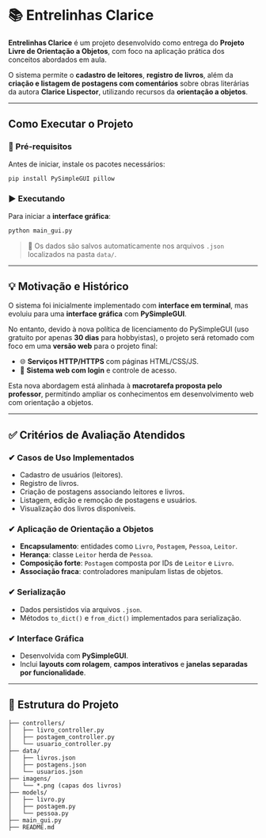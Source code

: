 # 📚 Entrelinhas Clarice

**Entrelinhas Clarice** é um projeto desenvolvido como entrega do **Projeto Livre de Orientação a Objetos**, com foco na aplicação prática dos conceitos abordados em aula.

O sistema permite o **cadastro de leitores**, **registro de livros**, além da **criação e listagem de postagens com comentários** sobre obras literárias da autora **Clarice Lispector**, utilizando recursos da **orientação a objetos**.

---

## Como Executar o Projeto

### 🔧 Pré-requisitos

Antes de iniciar, instale os pacotes necessários:

```bash
pip install PySimpleGUI pillow
```

### ▶️ Executando

Para iniciar a **interface gráfica**:

```bash
python main_gui.py
```

> 💾 Os dados são salvos automaticamente nos arquivos `.json` localizados na pasta `data/`.

---

## 💡 Motivação e Histórico

O sistema foi inicialmente implementado com **interface em terminal**, mas evoluiu para uma **interface gráfica** com **PySimpleGUI**.

No entanto, devido à nova política de licenciamento do PySimpleGUI (uso gratuito por apenas **30 dias** para hobbyistas), o projeto será retomado com foco em uma **versão web** para o projeto final:

- 🌐 **Serviços HTTP/HTTPS** com páginas HTML/CSS/JS.
- 🔐 **Sistema web com login** e controle de acesso.

Esta nova abordagem está alinhada à **macrotarefa proposta pelo professor**, permitindo ampliar os conhecimentos em desenvolvimento web com orientação a objetos.

---

## ✅ Critérios de Avaliação Atendidos

### ✔ Casos de Uso Implementados

- Cadastro de usuários (leitores).
- Registro de livros.
- Criação de postagens associando leitores e livros.
- Listagem, edição e remoção de postagens e usuários.
- Visualização dos livros disponíveis.

### ✔ Aplicação de Orientação a Objetos

- **Encapsulamento**: entidades como `Livro`, `Postagem`, `Pessoa`, `Leitor`.
- **Herança**: classe `Leitor` herda de `Pessoa`.
- **Composição forte**: `Postagem` composta por IDs de `Leitor` e `Livro`.
- **Associação fraca**: controladores manipulam listas de objetos.

### ✔ Serialização

- Dados persistidos via arquivos `.json`.
- Métodos `to_dict()` e `from_dict()` implementados para serialização.

### ✔ Interface Gráfica

- Desenvolvida com **PySimpleGUI**.
- Inclui **layouts com rolagem**, **campos interativos** e **janelas separadas por funcionalidade**.

---

## 📁 Estrutura do Projeto

```plaintext
├── controllers/
│   ├── livro_controller.py
│   ├── postagem_controller.py
│   └── usuario_controller.py
├── data/
│   ├── livros.json
│   ├── postagens.json
│   └── usuarios.json
├── imagens/
│   └── *.png (capas dos livros)
├── models/
│   ├── livro.py
│   ├── postagem.py
│   └── pessoa.py
├── main_gui.py
├── README.md
```